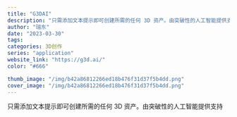 ```yaml
---
title: "G3DAI"
description: "只需添加文本提示即可创建所需的任何 3D 资产。由突破性的人工智能提供支持 "
author: "瑞东"
date: "2023-03-30"
tags:
categories: 3D创作
series: "application"
website_link: "https://g3d.ai/"
color: "#666"

thumb_image: "/img/b42a86812266ed18b476f31d37f5b4dd.png"
cover_image: "/img/b42a86812266ed18b476f31d37f5b4dd.png"
---
```


只需添加文本提示即可创建所需的任何 3D 资产。由突破性的人工智能提供支持 